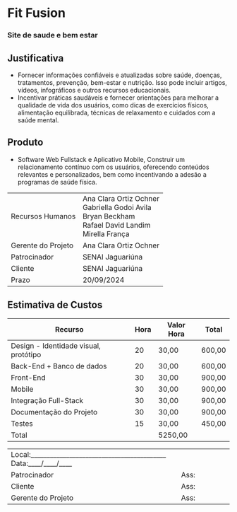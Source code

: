 # Fit Fusion 
### Site de saude e bem estar 



##  Justificativa

- Fornecer informações confiáveis e atualizadas sobre saúde, doenças, tratamentos, prevenção, bem-estar e nutrição. Isso pode incluir artigos, vídeos, infográficos e outros recursos educacionais.
- Incentivar práticas saudáveis e fornecer orientações para melhorar a qualidade de vida dos usuários, como dicas de exercícios físicos, alimentação equilibrada, técnicas de relaxamento e cuidados com a saúde mental.
## Produto

- Software Web Fullstack e Aplicativo Mobile,  Construir um relacionamento contínuo com os usuários, oferecendo conteúdos relevantes e personalizados, bem como incentivando a adesão a programas de saúde física.


<table>
<tr>
<td>
Recursos Humanos
</td>
<td>
Ana Clara Ortiz Ochner<br>
Gabriella Godoi Avila<br>
Bryan Beckham<br>
Rafael David Landim<br>
Mirella França<br>
</td>
</tr>
<tr>
<td>
Gerente do Projeto
</td>
<td>
Ana Clara Ortiz Ochner
</td>
</tr>
<tr>
<td>
Patrocinador
</td>
<td>
SENAI Jaguariúna
</td>
</tr>
<tr>
<td>
Cliente
</td>
<td>
SENAI Jaguariúna
</td>
</tr>
<tr>
<td>
Prazo
</td>
<td>
20/09/2024
</td>
</tr>
</table>

## Estimativa de Custos
|Recurso|Hora|Valor Hora|Total|
|-|-|-|-|
|Design - Identidade visual, protótipo|20|30,00|600,00|
|Back-End + Banco de dados|20|30,00|600,00|
|Front-End|30|30,00|900,00|
|Mobile|30|30,00|900,00|
|Integração Full-Stack|30|30,00|900,00|
|Documentação do Projeto|30|30,00|900,00|
|Testes|15|30,00|450,00|
|Total||5250,00|


<table>
<tr>
<td colspan="2">
Local:__________________________________________ Data:____/____/____
</td>
</tr>
<tr>
<td>
Patrocinador
</td>
<td>
Ass:
</td>
</tr>
<tr>
<td>
Cliente
</td>
<td>
Ass:
</td>
</tr>
<tr>
<td>
Gerente do Projeto
</td>
<td>
Ass:
</td>
</tr>
</table>
